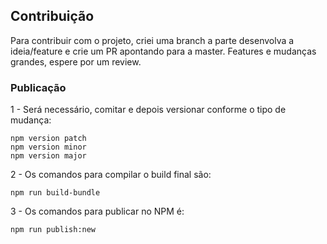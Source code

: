 ## Contribuição

Para contribuir com o projeto, criei uma branch a parte desenvolva a ideia/feature e crie um PR apontando para a master.
Features e mudanças grandes, espere por um review.

### Publicação

1 - Será necessário, comitar e depois versionar conforme o tipo de mudança:

```
npm version patch
npm version minor
npm version major
```

2 - Os comandos para compilar o build final são:

```
npm run build-bundle
```

3 - Os comandos para publicar no NPM é:

```
npm run publish:new
```
